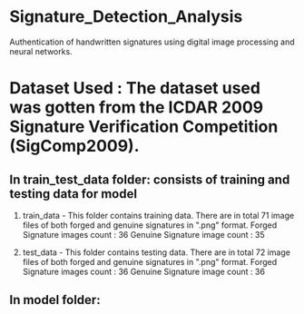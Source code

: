 # Signature_Detection_Analysis
Authentication of handwritten signatures using digital image processing and neural networks.

# Dataset Used : The dataset used was gotten from the ICDAR 2009 Signature Verification Competition (SigComp2009).

## In train_test_data folder: consists of training and testing data for model

1. train_data - This folder contains training data. There are in total 71 image files of both forged and genuine signatures in ".png" format.
Forged Signature images count : 36
Genuine Signature image count : 35

2. test_data - This folder contains testing data. There are in total 72 image files of both forged and genuine signatures in ".png" format.
Forged Signature images count : 36
Genuine Signature image count : 36

## In model folder: 
